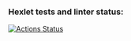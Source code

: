 ### Hexlet tests and linter status:
[![Actions Status](https://github.com/NikitaVarnavsky/frontend-project-44/actions/workflows/hexlet-check.yml/badge.svg)](https://github.com/NikitaVarnavsky/frontend-project-44/actions)